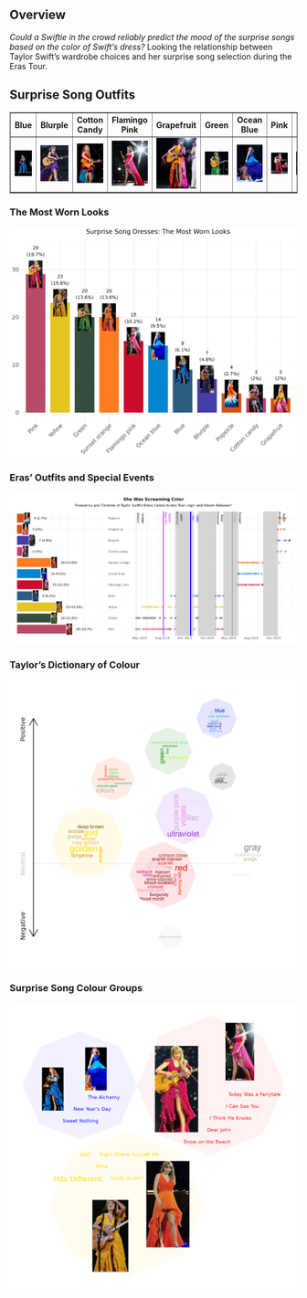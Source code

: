 ## Overview

*Could a Swiftie in the crowd reliably predict the mood of the surprise
songs based on the color of Swift’s dress?* Looking the relationship
between Taylor Swift’s wardrobe choices and her surprise song selection
during the Eras Tour.

## Surprise Song Outfits

<table border="1">
<tr>
<th>
Blue
</th>
<th>
Blurple
</th>
<th>
Cotton Candy
</th>
<th>
Flamingo Pink
</th>
<th>
Grapefruit
</th>
<th>
Green
</th>
<th>
Ocean Blue
</th>
<th>
Pink
</th>
<th>
Popsicle
</th>
<th>
Sunset Orange
</th>
<th>
Yellow
</th>
</tr>
<tr>
<td>
<img src="https://github.com/cmjt/studyinswift/blob/main/dress_images/images_medium_res/blue.jpg?raw=true" width="100">
</td>
<td>
<img src="https://github.com/cmjt/studyinswift/blob/main/dress_images/images_medium_res/blurple.jpg?raw=true" width="100">
</td>
<td>
<img src="https://github.com/cmjt/studyinswift/blob/main/dress_images/images_medium_res/cotton_candy.jpg?raw=true" width="100">
</td>
<td>
<img src="https://github.com/cmjt/studyinswift/blob/main/dress_images/images_medium_res/flamingo_pink.jpg?raw=true" width="100">
</td>
<td>
<img src="https://github.com/cmjt/studyinswift/blob/main/dress_images/images_medium_res/grapefruit.jpg?raw=true" width="100">
</td>
<td>
<img src="https://github.com/cmjt/studyinswift/blob/main/dress_images/images_medium_res/green.jpg?raw=true" width="100">
</td>
<td>
<img src="https://github.com/cmjt/studyinswift/blob/main/dress_images/images_medium_res/ocean_blue.jpg?raw=true" width="100">
</td>
<td>
<img src="https://github.com/cmjt/studyinswift/blob/main/dress_images/images_medium_res/pink.jpg?raw=true" width="100">
</td>
<td>
<img src="https://github.com/cmjt/studyinswift/blob/main/dress_images/images_medium_res/popsicle.jpg?raw=true" width="100">
</td>
<td>
<img src="https://github.com/cmjt/studyinswift/blob/main/dress_images/images_medium_res/sunset_orange.jpg?raw=true" width="100">
</td>
<td>
<img src="https://github.com/cmjt/studyinswift/blob/main/dress_images/images_medium_res/yellow.jpg?raw=true" width="100">
</td>
</tr>
</table>

### The Most Worn Looks

![](https://github.com/cmjt/studyinswift/blob/cmjt/plots/the-most-worn-looks.png?raw=true)

### Eras’ Outfits and Special Events

![](https://github.com/cmjt/studyinswift/blob/cmjt/plots/outfits-events.png?raw=true)

### Taylor’s Dictionary of Colour

![](https://github.com/cmjt/studyinswift/blob/cmjt/plots/colour_dictionary.png?raw=true)

### Surprise Song Colour Groups

![](https://github.com/cmjt/studyinswift/blob/cmjt/plots/surprise_colour_groups.png?raw=true)
